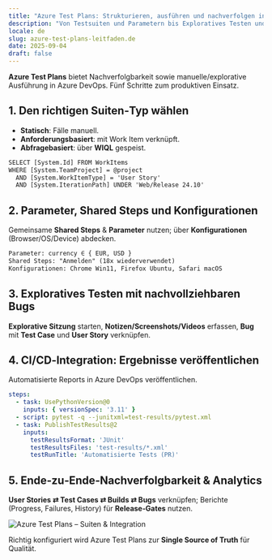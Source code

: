 ```yaml
---
title: "Azure Test Plans: Strukturieren, ausführen und nachverfolgen in 5 Schritten"
description: "Von Testsuiten und Parametern bis Exploratives Testen und CI/CD‑Integration."
locale: de
slug: azure-test-plans-leitfaden.de
date: 2025-09-04
draft: false
---
```


**Azure Test Plans** bietet Nachverfolgbarkeit sowie manuelle/explorative Ausführung in Azure DevOps.
Fünf Schritte zum produktiven Einsatz.

## 1. Den richtigen Suiten‑Typ wählen

- **Statisch**: Fälle manuell.  
- **Anforderungsbasiert**: mit Work Item verknüpft.  
- **Abfragebasiert**: über **WIQL** gespeist.

```txt
SELECT [System.Id] FROM WorkItems
WHERE [System.TeamProject] = @project
  AND [System.WorkItemType] = 'User Story'
  AND [System.IterationPath] UNDER 'Web/Release 24.10'
```

## 2. Parameter, Shared Steps und Konfigurationen

Gemeinsame **Shared Steps** & **Parameter** nutzen; über **Konfigurationen** (Browser/OS/Device)
abdecken.

```txt
Parameter: currency ∈ { EUR, USD }
Shared Steps: "Anmelden" (18x wiederverwendet)
Konfigurationen: Chrome Win11, Firefox Ubuntu, Safari macOS
```

## 3. Exploratives Testen mit nachvollziehbaren Bugs

**Explorative Sitzung** starten, **Notizen/Screenshots/Videos** erfassen, **Bug** mit **Test Case** und
**User Story** verknüpfen.

## 4. CI/CD‑Integration: Ergebnisse veröffentlichen

Automatisierte Reports in Azure DevOps veröffentlichen.

```yaml
steps:
  - task: UsePythonVersion@0
    inputs: { versionSpec: '3.11' }
  - script: pytest -q --junitxml=test-results/pytest.xml
  - task: PublishTestResults@2
    inputs:
      testResultsFormat: 'JUnit'
      testResultsFiles: 'test-results/*.xml'
      testRunTitle: 'Automatisierte Tests (PR)'
```

## 5. Ende‑zu‑Ende‑Nachverfolgbarkeit & Analytics

**User Stories ⇄ Test Cases ⇄ Builds ⇄ Bugs** verknüpfen; Berichte (Progress, Failures, History) für
**Release‑Gates** nutzen.

![Azure Test Plans – Suiten & Integration](/images/placeholder_light_gray_block.png)

Richtig konfiguriert wird Azure Test Plans zur **Single Source of Truth** für Qualität.
